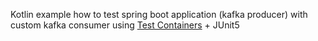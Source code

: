 Kotlin example how to test spring boot application (kafka producer) with custom kafka consumer using [Test Containers](https://www.testcontainers.org/) + JUnit5
